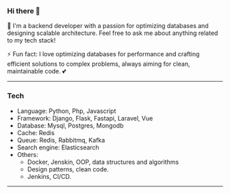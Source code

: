 ### Hi there 👋

<!--
**tuanvuPresent/tuanvuPresent** is a ✨ _special_ ✨ repository because its `README.md` (this file) appears on your GitHub profile.

Here are some ideas to get you started:

- 🔭 I’m currently working on ...
- 🌱 I’m currently learning ...
- 👯 I’m looking to collaborate on ...
- 🤔 I’m looking for help with ...
- 💬 Ask me about ...
- 📫 How to reach me: ...
- 😄 Pronouns: ...
- ⚡ Fun fact: ...
-->
💬 I'm a backend developer with a passion for optimizing databases and designing scalable architecture. Feel free to ask me about anything related to my tech stack!

⚡ Fun fact: I love optimizing databases for performance and crafting efficient solutions to complex problems, always aiming for clean, maintainable code. :two_hearts:

---
### Tech

- Language: Python, Php, Javascript
- Framework: Django, Flask, Fastapi, Laravel, Vue
- Database: Mysql, Postgres, Mongodb
- Cache: Redis
- Queue: Redis, Rabbitmq, Kafka
- Search engine: Elasticsearch
- Others:
    + Docker, Jenskin, OOP, data structures and algorithms
    + Design patterns, clean code.
    + Jenkins, CI/CD.
---
